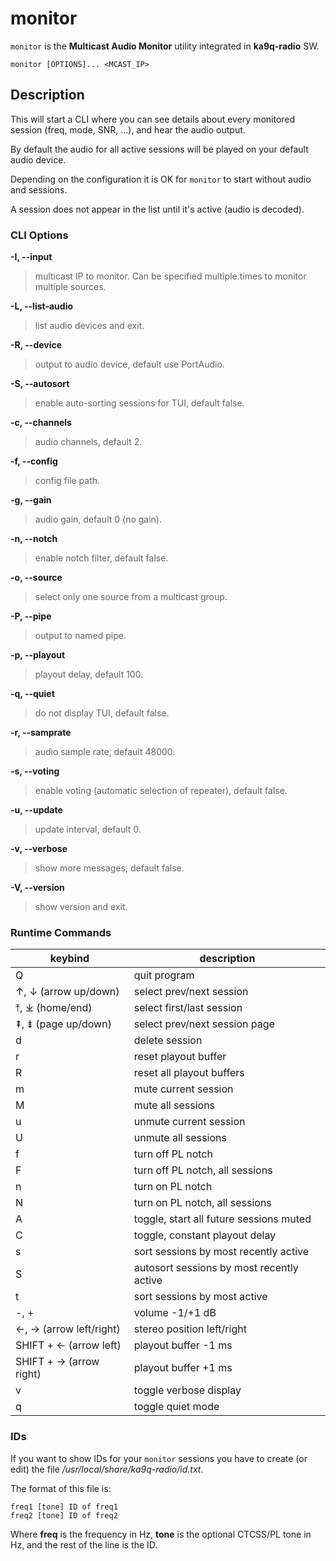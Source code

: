 # monitor

`monitor` is the **Multicast Audio Monitor** utility integrated in **ka9q-radio** SW.

```
monitor [OPTIONS]... <MCAST_IP>
```

## Description

This will start a CLI where you can see details about every monitored session (freq, mode, SNR, ...), and hear the audio output.

By default the audio for all active sessions will be played on your default audio device.

Depending on the configuration it is OK for `monitor` to start without audio and sessions.

A session does not appear in the list until it's active (audio is decoded).

### CLI Options

**-I, --input**

> multicast IP to monitor. Can be specified multiple.times to monitor multiple sources.

**-L, --list-audio**

> list audio devices and exit.

**-R, --device**

> output to audio device, default use PortAudio.

**-S, --autosort**

> enable auto-sorting sessions for TUI, default false.

**-c, --channels**

> audio channels, default 2.

**-f, --config**

> config file path.

**-g, --gain**

> audio gain, default 0 (no gain).

**-n, --notch**

> enable notch filter, default false.

**-o, --source**

> select only one source from a multicast group.

**-P, --pipe**

> output to named pipe.

**-p, --playout**

> playout delay, default 100.

**-q, --quiet**

> do not display TUI, default false.

**-r, --samprate**

> audio sample rate, default 48000.

**-s, --voting**

> enable voting (automatic selection of repeater), default false.

**-u, --update**

> update interval, default 0.

**-v, --verbose**

> show more messages, default false.

**-V, --version**

> show version and exit.

### Runtime Commands

| keybind                 | description  |
|-------------------------|--------------|
| Q                       | quit program |
| ↑, ↓ (arrow up/down)    | select prev/next session |
| ⤒, ⤓ (home/end)         | select first/last session |
| ⇞, ⇟ (page up/down)     | select prev/next session page |
| d                       | delete session |
| r                       | reset playout buffer |
| R                       | reset all playout buffers |
| m                       | mute current session |
| M                       | mute all sessions |
| u                       | unmute current session |
| U                       | unmute all sessions |
| f                       | turn off PL notch |
| F                       | turn off PL notch, all sessions |
| n                       | turn on PL notch |
| N                       | turn on PL notch, all sessions |
| A                       | toggle, start all future sessions muted |
| C                       | toggle, constant playout delay |
| s                       | sort sessions by most recently active |
| S                       | autosort sessions by most recently active |
| t                       | sort sessions by most active |
| -, +                    | volume -1/+1 dB |
| ←, → (arrow left/right) | stereo position left/right |
| SHIFT + ← (arrow left)  | playout buffer -1 ms |
| SHIFT + → (arrow right) | playout buffer +1 ms |
| v                       | toggle verbose display |
| q                       | toggle quiet mode |

### IDs

If you want to show IDs for your `monitor` sessions you have to create (or edit) the file */usr/local/share/ka9q-radio/id.txt*.

The format of this file is:

```
freq1 [tone] ID of freq1
freq2 [tone] ID of freq2
```

Where **freq** is the frequency in Hz, **tone** is the optional CTCSS/PL tone in Hz, and the rest of the line is the ID.
